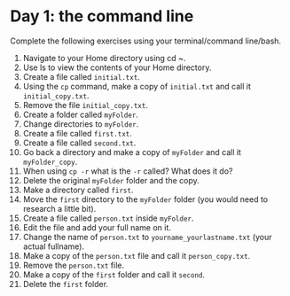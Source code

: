 # Day 1: the command line

Complete the following exercises using your terminal/command line/bash.

1.  Navigate to your Home directory using cd ~.
2.  Use ls to view the contents of your Home directory.
3.  Create a file called `initial.txt`.
4.  Using the `cp` command, make a copy of `initial.txt` and call it `initial_copy.txt`.
5.  Remove the file `initial_copy.txt`.
6.  Create a folder called `myFolder`.
7.  Change directories to `myFolder`.
8.  Create a file called `first.txt`.
9.  Create a file called `second.txt`.
10. Go back a directory and make a copy of `myFolder`  and call it `myFolder_copy`.
11. When using `cp -r` what is the `-r` called? What does it do?
12. Delete the original `myFolder` folder and the copy.
13. Make a directory called `first`.
14. Move the `first` directory to the `myFolder` folder (you would need to research a little bit).
15. Create a file called `person.txt` inside `myFolder`.
16. Edit the file and add your full name on it.
17. Change the name of `person.txt` to `yourname_yourlastname.txt` (your actual fullname).
18. Make a copy of the `person.txt` file and call it `person_copy.txt`.
19. Remove the `person.txt` file.
20. Make a copy of the `first` folder and call it `second`.
21. Delete the `first` folder.
